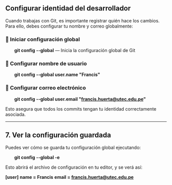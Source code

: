 
## Configurar identidad del desarrollador

Cuando trabajas con Git, es importante registrar quién hace los cambios. Para ello, debes configurar tu nombre y correo globalmente:

### 🔹 Iniciar configuración global

  **git config --global** — Inicia la configuración global de Git

### 🔹 Configurar nombre de usuario

  **git config --global user.name "Francis"**

### 🔹 Configurar correo electrónico

  **git config --global user.email "francis.huerta@utec.edu.pe"**

Esto asegura que todos los commits tengan tu identidad correctamente asociada.

---

## 7. Ver la configuración guardada

Puedes ver cómo se guarda tu configuración global ejecutando:

  **git config --global -e**

Esto abrirá el archivo de configuración en tu editor, y se verá así:

**[user]**
**name = Francis**
**email = francis.huerta@utec.edu.pe**


